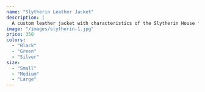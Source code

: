 ```yaml
---
name: "Slytherin Leather Jacket"
description: |
  A custom leather jacket with characteristics of the Slytherin House from the Harry Potter franchise.
image: "/images/slytherin-1.jpg"
price: 350
colors:
  - "Black"
  - "Green"
  - "Silver"
size:
  - "Small"
  - "Medium"
  - "Large"
---
```

